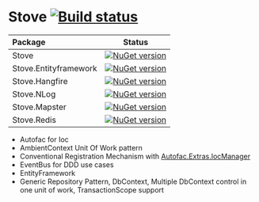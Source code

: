 # Stove [![Build status](https://ci.appveyor.com/api/projects/status/wv4049ey7666vrq4?svg=true)](https://ci.appveyor.com/project/osoykan/stove-jo52k)

|Package|Status|
|:------|:-----:|
|Stove|[![NuGet version](https://badge.fury.io/nu/Stove.svg)](https://badge.fury.io/nu/Stove)|
|Stove.Entityframework|[![NuGet version](https://badge.fury.io/nu/Stove.EntityFramework.svg)](https://badge.fury.io/nu/Stove.EntityFramework)|
|Stove.Hangfire|[![NuGet version](https://badge.fury.io/nu/Stove.Hangfire.svg)](https://badge.fury.io/nu/Stove.Hangfire)|
|Stove.NLog|[![NuGet version](https://badge.fury.io/nu/Stove.NLog.svg)](https://badge.fury.io/nu/Stove.NLog)|
|Stove.Mapster|[![NuGet version](https://badge.fury.io/nu/Stove.Mapster.svg)](https://badge.fury.io/nu/Stove.Mapster)|
|Stove.Redis|[![NuGet version](https://badge.fury.io/nu/Stove.Redis.svg)](https://badge.fury.io/nu/Stove.Redis)|

* Autofac for Ioc
* AmbientContext Unit Of Work pattern
* Conventional Registration Mechanism with [Autofac.Extras.IocManager](https://github.com/osoykan/Autofac.Extras.IocManager) 
* EventBus for DDD use cases
* EntityFramework
* Generic Repository Pattern, DbContext, Multiple DbContext control in one unit of work, TransactionScope support
